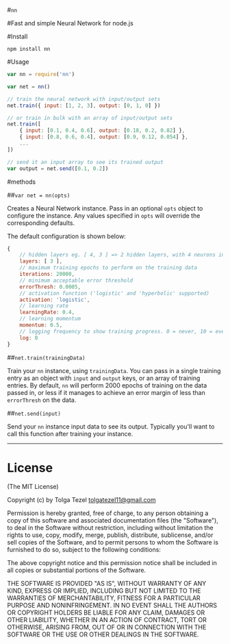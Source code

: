 #`nn`

#Fast and simple Neural Network for node.js

#Install
```
npm install nn
```

#Usage
```javascript
var nn = require('nn')

var net = nn()

// train the neural network with input/output sets
net.train({ input: [1, 2, 3], output: [0, 1, 0] })

// or train in bulk with an array of input/output sets
net.train([
    { input: [0.1, 0.4, 0.6], output: [0.18, 0.2, 0.82] },
    { input: [0.8, 0.6, 0.4], output: [0.9, 0.12, 0.054] },
    ...
])

// send it an input array to see its trained output
var output = net.send([0.1, 0.2])
```

#methods

##`var net = nn(opts)`

Creates a Neural Network instance. Pass in an optional `opts` object to configure the instance. Any values specified in `opts` will override the corresponding defaults.

The default configuration is shown below:
```javascript
{
    // hidden layers eg. [ 4, 3 ] => 2 hidden layers, with 4 neurons in the first, and 3 in the second.
    layers: [ 3 ],
    // maximum training epochs to perform on the training data
    iterations: 20000,
    // minimum acceptable error threshold
    errorThresh: 0.0005,
    // activation function ('logistic' and 'hyperbolic' supported)
    activation: 'logistic',
    // learning rate
    learningRate: 0.4,
    // learning momentum
    momentum: 0.5,
    // logging frequency to show training progress. 0 = never, 10 = every 10 iterations.
    log: 0   
}
```

##`net.train(trainingData)`

Train your `nn` instance, using `trainingData`. You can pass in a single training entry as an object with `input` and `output` keys, or an array of training entries. By default, `nn` will perform 2000 epochs of training on the data passed in, or less if it manages to achieve an error margin of less than `errorThresh` on the data.

##`net.send(input)`

Send your `nn` instance input data to see its output. Typically you'll want to call this function after training your instance.

-------

# License 

(The MIT License)

Copyright (c) by Tolga Tezel <tolgatezel11@gmail.com>

Permission is hereby granted, free of charge, to any person obtaining a copy
of this software and associated documentation files (the "Software"), to deal
in the Software without restriction, including without limitation the rights
to use, copy, modify, merge, publish, distribute, sublicense, and/or sell
copies of the Software, and to permit persons to whom the Software is
furnished to do so, subject to the following conditions:

The above copyright notice and this permission notice shall be included in
all copies or substantial portions of the Software.

THE SOFTWARE IS PROVIDED "AS IS", WITHOUT WARRANTY OF ANY KIND, EXPRESS OR
IMPLIED, INCLUDING BUT NOT LIMITED TO THE WARRANTIES OF MERCHANTABILITY,
FITNESS FOR A PARTICULAR PURPOSE AND NONINFRINGEMENT. IN NO EVENT SHALL THE
AUTHORS OR COPYRIGHT HOLDERS BE LIABLE FOR ANY CLAIM, DAMAGES OR OTHER
LIABILITY, WHETHER IN AN ACTION OF CONTRACT, TORT OR OTHERWISE, ARISING FROM,
OUT OF OR IN CONNECTION WITH THE SOFTWARE OR THE USE OR OTHER DEALINGS IN
THE SOFTWARE.

